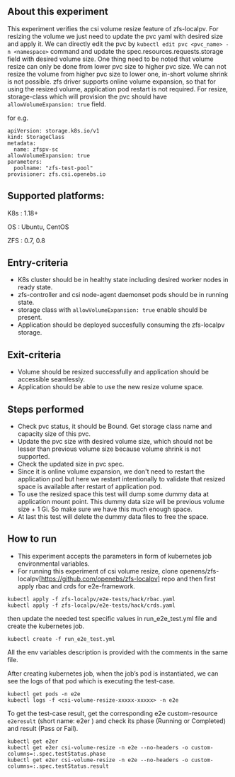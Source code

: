 ## About this experiment

This experiment verifies the csi volume resize feature of zfs-localpv. For resizing the volume we just need to update the pvc yaml with desired size and apply it. We can directly edit the pvc by ```kubectl edit pvc <pvc_name> -n <namespace>``` command and update the spec.resources.requests.storage field with desired volume size. One thing need to be noted that volume resize can only be done from lower pvc size to higher pvc size. We can not resize the volume from higher pvc size to lower one, in-short volume shrink is not possible. zfs driver supports online volume expansion, so that for using the resized volume, application pod restart is not required. For resize, storage-class which will provision the pvc should have `allowVolumeExpansion: true` field.

for e.g.
```
apiVersion: storage.k8s.io/v1
kind: StorageClass
metadata:
  name: zfspv-sc
allowVolumeExpansion: true
parameters:
  poolname: "zfs-test-pool"
provisioner: zfs.csi.openebs.io
```

## Supported platforms:

K8s : 1.18+

OS : Ubuntu, CentOS

ZFS : 0.7, 0.8

## Entry-criteria

- K8s cluster should be in healthy state including desired worker nodes in ready state.
- zfs-controller and csi node-agent daemonset pods should be in running state.
- storage class with `allowVolumeExpansion: true` enable should be present.
- Application should be deployed succesfully consuming the zfs-localpv storage.

## Exit-criteria

- Volume should be resized successfully and application should be accessible seamlessly.
- Application should be able to use the new resize volume space.

## Steps performed

- Check pvc status, it should be Bound. Get storage class name and capacity size of this pvc.
- Update the pvc size with desired volume size, which should not be lesser than previous volume size because volume shrink is not supported.
- Check the updated size in pvc spec.
- Since it is online volume expansion, we don't need to restart the application pod but here we restart intentionally to validate that resized space is available after restart of application pod.
- To use the resized space this test will dump some dummy data at application mount point. This dummy data size will be previous volume size + 1 Gi. So make sure we have this much enough space.
- At last this test will delete the dummy data files to free the space.

## How to run

- This experiment accepts the parameters in form of kubernetes job environmental variables.
- For running this experiment of csi volume resize, clone openens/zfs-localpv[https://github.com/openebs/zfs-localpv] repo and then first apply rbac and crds for e2e-framework.
```
kubectl apply -f zfs-localpv/e2e-tests/hack/rbac.yaml
kubectl apply -f zfs-localpv/e2e-tests/hack/crds.yaml
```
then update the needed test specific values in run_e2e_test.yml file and create the kubernetes job.
```
kubectl create -f run_e2e_test.yml
```
All the env variables description is provided with the comments in the same file.

After creating kubernetes job, when the job’s pod is instantiated, we can see the logs of that pod which is executing the test-case.

```
kubectl get pods -n e2e
kubectl logs -f <csi-volume-resize-xxxxx-xxxxx> -n e2e
```
To get the test-case result, get the corresponding e2e custom-resource `e2eresult` (short name: e2er ) and check its phase (Running or Completed) and result (Pass or Fail).

```
kubectl get e2er
kubectl get e2er csi-volume-resize -n e2e --no-headers -o custom-columns=:.spec.testStatus.phase
kubectl get e2er csi-volume-resize -n e2e --no-headers -o custom-columns=:.spec.testStatus.result
```